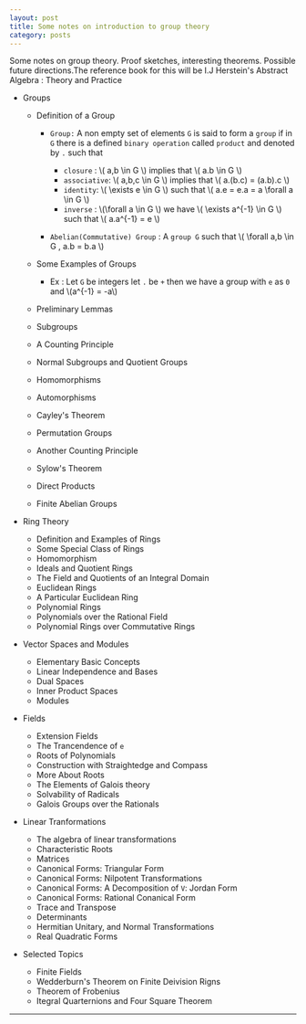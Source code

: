 ```yaml
---
layout: post
title: Some notes on introduction to group theory 
category: posts
---
```


Some notes on group theory. Proof sketches, interesting
theorems. Possible future directions.The reference book for this will
be I.J Herstein's Abstract Algebra : Theory and Practice

* Groups
  * Definition of a Group
    * `Group:` A non empty set of elements `G` is said to form a `group`
      if in `G` there is a defined `binary operation` called `product`
      and denoted by `.` such that
        * `closure` :  \\( a,b \in G \\) implies that \\( a.b \in G \\)
        * `associative`: \\( a,b,c \in G \\) implies that \\( a.(b.c) = (a.b).c \\)
        * `identity`: \\( \exists e \in G \\)  such that   \\( a.e = e.a = a \forall a \in G \\)
        * `inverse` : \\(\forall a \in G \\) we have \\( \exists a^{-1} \in G \\) such that \\( a.a^{-1} = e \\)
        
    * `Abelian(Commutative) Group` : A `group G` such that \\( \forall a,b \in G , a.b = b.a \\)

  * Some Examples of Groups
    * Ex : Let `G` be integers let `.` be `+` then we have a group
      with `e` as `0` and \\(a^{-1} = -a\\)
    
  * Preliminary Lemmas
  * Subgroups
  * A Counting Principle
  * Normal Subgroups and Quotient Groups
  * Homomorphisms
  * Automorphisms
  * Cayley's Theorem
  * Permutation Groups
  * Another Counting Principle
  * Sylow's Theorem
  * Direct Products
  * Finite Abelian Groups

* Ring Theory
  * Definition and Examples of Rings
  * Some Special Class of Rings
  * Homomorphism
  * Ideals and Quotient Rings
  * The Field and Quotients of an Integral Domain
  * Euclidean Rings
  * A Particular Euclidean Ring
  * Polynomial Rings
  * Polynomials over the Rational Field
  * Polynomial Rings over Commutative Rings

* Vector Spaces and Modules
  * Elementary Basic Concepts
  * Linear Independence and Bases
  * Dual Spaces
  * Inner Product Spaces
  * Modules

* Fields
  * Extension Fields
  * The Trancendence of `e`
  * Roots of Polynomials
  * Construction with Straightedge and Compass
  * More About Roots
  * The Elements of Galois theory
  * Solvability of Radicals
  * Galois Groups over the Rationals

* Linear Tranformations
  * The algebra of linear transformations
  * Characteristic Roots
  * Matrices
  * Canonical Forms: Triangular Form
  * Canonical Forms: Nilpotent Transformations
  * Canonical Forms: A Decomposition of `V`: Jordan Form
  * Canonical Forms: Rational Conanical Form
  * Trace and Transpose
  * Determinants
  * Hermitian Unitary, and Normal Transformations
  * Real Quadratic Forms
  
* Selected Topics
  * Finite Fields
  * Wedderburn's Theorem on Finite Deivision Rigns
  * Theorem of Frobenius
  * Itegral Quarternions and Four Square Theorem



--- 
[herstein]: http://abstract.ups.edu/download/aata-20110810.pdf

